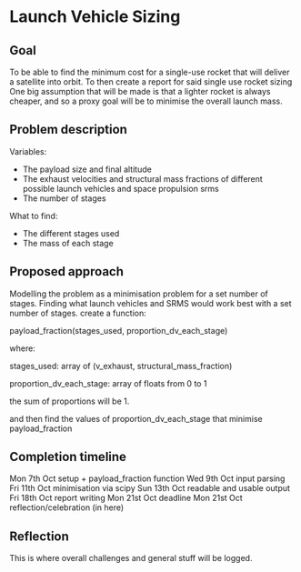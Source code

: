 # Launch Vehicle Sizing
## Goal
To be able to find the minimum cost for a single-use rocket that will deliver a satellite into orbit. To then create a report for said single use rocket sizing
One big assumption that will be made is that a lighter rocket is always cheaper, and so a proxy goal will be to minimise the overall launch mass.

## Problem description
Variables:
- The payload size and final altitude
- The exhaust velocities and structural mass fractions of different possible launch vehicles and space propulsion srms 
- The number of stages

What to find:
- The different stages used
- The mass of each stage

## Proposed approach
Modelling the problem as a minimisation problem for a set number of stages. Finding what launch vehicles and SRMS would work best with a set number of stages. create a function:

  payload_fraction(stages_used, proportion_dv_each_stage)
  
where:

  stages_used: array of (v_exhaust, structural_mass_fraction)
  
  proportion_dv_each_stage: array of floats from 0 to 1
  
the sum of proportions will be 1.

and then find the values of proportion_dv_each_stage that minimise payload_fraction

## Completion timeline
Mon 7th Oct setup + payload_fraction function
Wed 9th Oct input parsing
Fri 11th Oct minimisation via scipy
Sun 13th Oct readable and usable output
Fri 18th Oct report writing
Mon 21st Oct deadline
Mon 21st Oct reflection/celebration (in here)

## Reflection
This is where overall challenges and general stuff will be logged.
